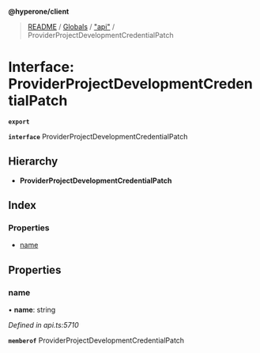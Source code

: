 **@hyperone/client**

> [README](../README.md) / [Globals](../globals.md) / ["api"](../modules/_api_.md) / ProviderProjectDevelopmentCredentialPatch

# Interface: ProviderProjectDevelopmentCredentialPatch

**`export`** 

**`interface`** ProviderProjectDevelopmentCredentialPatch

## Hierarchy

* **ProviderProjectDevelopmentCredentialPatch**

## Index

### Properties

* [name](_api_.providerprojectdevelopmentcredentialpatch.md#name)

## Properties

### name

•  **name**: string

*Defined in api.ts:5710*

**`memberof`** ProviderProjectDevelopmentCredentialPatch
